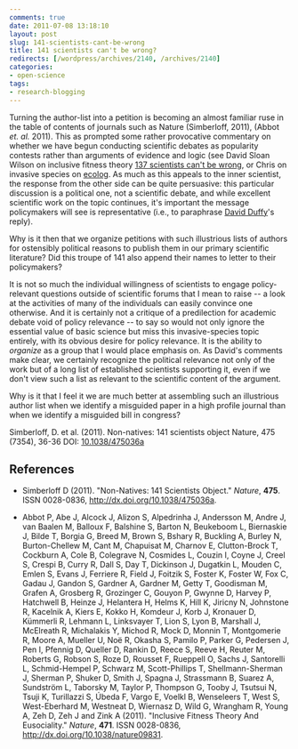 ```yaml
---
comments: true
date: 2011-07-08 13:18:10
layout: post
slug: 141-scientists-cant-be-wrong
title: 141 scientists can't be wrong?
redirects: [/wordpress/archives/2140, /archives/2140]
categories:
- open-science
tags:
- research-blogging
---
```


Turning the author-list into a petition is becoming an almost familiar ruse in the table of contents of journals such as Nature (Simberloff, 2011), (Abbot _et. al._ 2011).  This as prompted some rather provocative commentary on whether we have begun conducting scientific debates as popularity contests rather than arguments of evidence and logic (see David Sloan Wilson on inclusive fitness theory [137 scientists can't be wrong](http://scienceblogs.com/evolution/2011/03/139_co-authors_cant_be_wrong--.php), or Chris on invasive species on [ecolog](https://listserv.umd.edu/cgi-bin/wa?A2=ind1107a&L=ecolog-l&P=4347).  As much as this appeals to the inner scientist, the response from the other side can be quite persuasive: this particular discussion is a political one, not a scientific debate, and while excellent scientific work on the topic continues, it's important the message policymakers will see is representative (i.e., to paraphrase [David Duffy](https://listserv.umd.edu/cgi-bin/wa?A2=ind1107a&L=ecolog-l&P=4764)'s reply).  

Why is it then that we organize petitions with such illustrious lists of authors for ostensibly political reasons to publish them in our primary scientific literature?  Did this troupe of 141 also append their names to letter to their policymakers?  

It is not so much the individual willingness of scientists to engage policy-relevant questions outside of scientific forums that I mean to raise -- a look at the activities of many of the individuals can easily convince one otherwise.  And it is certainly not a critique of a predilection for academic debate void of policy relevance -- to say so would not only ignore the essential value of basic science but miss this invasive-species topic entirely, with its obvious desire for policy relevance. It is the ability to _organize_ as a group that I would place emphasis on.  As David's comments make clear, we certainly recognize the political relevance not only of the work but of a long list of established scientists supporting it, even if we don't view such a list as relevant to the scientific content of the argument.  

Why is it that I feel it we are much better at assembling such an illustrious author list when we identify a misguided paper in a high profile journal than when we identify a misguided bill in congress?


Simberloff, D. et al. (2011). Non-natives: 141 scientists object Nature, 475 (7354), 36-36 DOI: [10.1038/475036a](http://dx.doi.org/10.1038/475036a)

## References


- Simberloff D (2011).
"Non-Natives: 141 Scientists Object."
*Nature*, **475**.
ISSN 0028-0836, <a href="http://dx.doi.org/10.1038/475036a">http://dx.doi.org/10.1038/475036a</a>.

- Abbot P, Abe J, Alcock J, Alizon S, Alpedrinha J, Andersson M, Andre J, van Baalen M, Balloux F, Balshine S, Barton N, Beukeboom L, Biernaskie J, Bilde T, Borgia G, Breed M, Brown S, Bshary R, Buckling A, Burley N, Burton-Chellew M, Cant M, Chapuisat M, Charnov E, Clutton-Brock T, Cockburn A, Cole B, Colegrave N, Cosmides L, Couzin I, Coyne J, Creel S, Crespi B, Curry R, Dall S, Day T, Dickinson J, Dugatkin L, Mouden C, Emlen S, Evans J, Ferriere R, Field J, Foitzik S, Foster K, Foster W, Fox C, Gadau J, Gandon S, Gardner A, Gardner M, Getty T, Goodisman M, Grafen A, Grosberg R, Grozinger C, Gouyon P, Gwynne D, Harvey P, Hatchwell B, Heinze J, Helantera H, Helms K, Hill K, Jiricny N, Johnstone R, Kacelnik A, Kiers E, Kokko H, Komdeur J, Korb J, Kronauer D, Kümmerli R, Lehmann L, Linksvayer T, Lion S, Lyon B, Marshall J, McElreath R, Michalakis Y, Michod R, Mock D, Monnin T, Montgomerie R, Moore A, Mueller U, Noë R, Okasha S, Pamilo P, Parker G, Pedersen J, Pen I, Pfennig D, Queller D, Rankin D, Reece S, Reeve H, Reuter M, Roberts G, Robson S, Roze D, Rousset F, Rueppell O, Sachs J, Santorelli L, Schmid-Hempel P, Schwarz M, Scott-Phillips T, Shellmann-Sherman J, Sherman P, Shuker D, Smith J, Spagna J, Strassmann B, Suarez A, Sundström L, Taborsky M, Taylor P, Thompson G, Tooby J, Tsutsui N, Tsuji K, Turillazzi S, Úbeda F, Vargo E, Voelkl B, Wenseleers T, West S, West-Eberhard M, Westneat D, Wiernasz D, Wild G, Wrangham R, Young A, Zeh D, Zeh J and Zink A (2011).
"Inclusive Fitness Theory And Eusociality."
*Nature*, **471**.
ISSN 0028-0836, <a href="http://dx.doi.org/10.1038/nature09831">http://dx.doi.org/10.1038/nature09831</a>.
